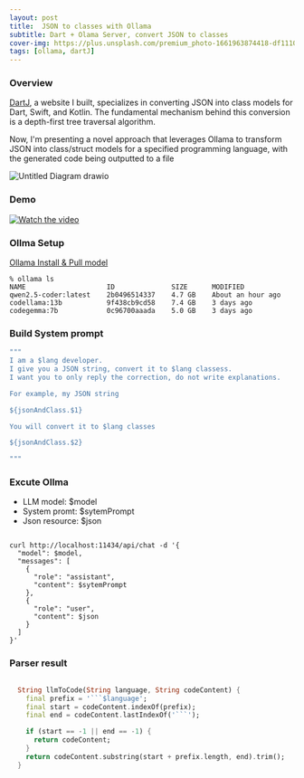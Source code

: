 ```yaml
---
layout: post
title:  JSON to classes with Ollama
subtitle: Dart + Olama Server, convert JSON to classes 
cover-img: https://plus.unsplash.com/premium_photo-1661963874418-df1110ee39c1
tags: [ollama, dartJ]
---
```


### Overview

[DartJ](https://dartj.web.app/), a website I built, specializes in converting JSON into class models for Dart, Swift, and Kotlin. 
The fundamental mechanism behind this conversion is a depth-first tree traversal algorithm. 

Now, I'm presenting a novel approach that leverages Ollama to transform JSON into class/struct models for a specified programming language, with the generated code being outputted to a file

![Untitled Diagram drawio](https://github.com/user-attachments/assets/7f3a4c88-ff6f-40a9-87fd-13afaf92dd21)



### Demo


[![Watch the video](https://img.youtube.com/vi/I4fn677eO8w/maxresdefault.jpg)](https://youtu.be/I4fn677eO8w)




### Ollma Setup 

[Ollama Install & Pull model](https://github.com/ollama/ollama?tab=readme-ov-file#ollama)

```
% ollama ls
NAME                    ID              SIZE      MODIFIED          
qwen2.5-coder:latest    2b0496514337    4.7 GB    About an hour ago    
codellama:13b           9f438cb9cd58    7.4 GB    3 days ago           
codegemma:7b            0c96700aaada    5.0 GB    3 days ago           
```
### Build System prompt 

```dart
"""
I am a $lang developer.
I give you a JSON string, convert it to $lang classess. 
I want you to only reply the correction, do not write explanations.

For example, my JSON string

${jsonAndClass.$1}

You will convert it to $lang classes 

${jsonAndClass.$2}

"""
```


### Excute Ollma

- LLM model: $model
- System promt: $sytemPrompt
- Json resource: $json

```curl

curl http://localhost:11434/api/chat -d '{
  "model": $model,
  "messages": [
    {
      "role": "assistant",
      "content": $sytemPrompt
    },
    {
      "role": "user",
      "content": $json
    }
  ]
}'

```

### Parser result 

```dart

  String llmToCode(String language, String codeContent) {
    final prefix = '```$language';
    final start = codeContent.indexOf(prefix);
    final end = codeContent.lastIndexOf('```');

    if (start == -1 || end == -1) {
      return codeContent;
    }
    return codeContent.substring(start + prefix.length, end).trim();
  }

```





